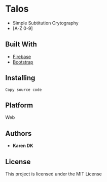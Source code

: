 # Talos
* Simple Subtitution Crytography
* [A-Z 0-9]
## Built With
* [Firebase](https://firebase.google.com/)
* [Bootstrap](https://getbootstrap.com/)
## Installing
```
Copy source code
```
## Platform
Web
## Authors
* **Karen DK**
## License
This project is licensed under the MIT License
